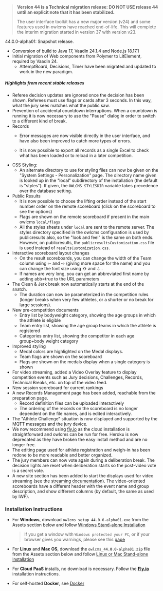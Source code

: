 > **Version 44 is a Technical migration release: DO NOT USE release 44 until an explicit note that it has been stabilized.**
>
> The user interface toolkit has a new major version (v24) and some features used in owlcms have reached end-of-life. This will complete the interim migration started in version 37 with version v23.

44.0.0-alpha01: Snapshot release.

- Conversion of build to Java 17, Vaadin 24.1.4 and Node.js 18.17.1
- Initial migration of Web components from Polymer to LitElement, required by Vaadin 24.
  - AttemptBoard, Decisions, Timer have been migrated and updated to work in the new paradigm.

#####  Highlights from recent stable releases

- Referee decision updates are ignored once the decision has been shown.  Referees must use flags or cards after 3 seconds. In this way, what the jury sees matches what the public saw.
- Prevention of accidental countdown interruptions.  When a countdown is running it is now necessary to use the "Pause" dialog in order to switch to a different kind of break.
- Records
  - Error messages are now visible directly in the user interface, and have also been improved to catch more types of errors.

  - It is now possible to export all records as a single Excel to check what has been loaded or to reload in a later competition.
- CSS Styling:  
  - An alternate directory to use for styling files can now be given on the "System Settings - Personalization" page.  The directory name given is looked up in the "local" subdirectory of the installation (the default is "styles").  If given, the `OWLCMS_STYLESDIR` variable takes precedence over the database setting.
- Public Results 
  - It is now possible to choose the lifting order instead of the start number order on the remote scoreboard (click on the scoreboard to see the options)
  - Flags are shown on the remote scoreboard if present in the main owlcms `local/flags`
  - All the styles sheets under `local` are sent to the remote server.  The styles directory specified in the owlcms configuration is used by publicresults also, so the "look and feel" is the same on both ends. However, on publicresults, the `publicresultsCustomization.css` file is used instead of `resultsCustomization.css`. 
- Interactive scoreboard layout changes
  - On the result scoreboards, you can change the width of the Team column using ⇦ and ⇨ (giving more space for the name) and you can change the font size using ⇧ and ⇩ .
  - If names are very long, you can get an abbreviated first name by adding abb=true to the URL parameters
- The Clean & Jerk break now automatically starts at the end of the snatch.  
  - The duration can now be parameterized in the competition rules (longer breaks when very few athletes, or a shorter or no break for large sessions).
- New pre-competition documents
  - Entry list by bodyweight category, showing the age groups in which the athlete is eligible
  - Team entry list, showing the age group teams in which the athlete is registered
  - Categories entry list, showing the competitor in each age group+body weight category
- Improved styling
  - Medal colors are highlighted on the Medal displays.
  - Team flags are shown on the scoreboard
  - Flags are shown on the medals display when a single category is shown
- For video streaming, added a Video Overlay feature to display competition events such as Jury decisions, Challenges, Records, Technical Breaks, etc. on top of the video feed.
- New session scoreboard for current rankings
- A new Records Management page has been added, reachable from the preparation page.
  - Record definition files can be uploaded interactively 
  - The ordering of the records on the scoreboard is no longer dependent on the file names, and is edited interactively.
- The "Athlete Challenge" situation is now displayed and supported by the MQTT messages and the jury device.
- We now recommend using [fly.io](https://owlcms.github.io/owlcms4-prerelease/#/Fly) as the cloud installation is straightforward and owlcms can be run for free. Heroku is now deprecated as they have broken the easy install method and are no longer free.
- The editing page used for athlete registration and weigh-in has been redone to be more readable and better organized.
- The jury members can now vote again during a deliberation break. The decision lights are reset when deliberation starts so the post-video vote is a secret vote. 
- A new site section has been added to start the displays used for video streaming (see the [streaming documentation](https://owlcms.github.io/owlcms4-prerelease/#/OBS?id=_2-setup-owlcms-with-some-data)). The video-oriented scoreboards have a different header with the event name and group description, and show different columns (by default, the same as used by IWF).


### **Installation Instructions**

  - For **Windows**, download `owlcms_setup_44.0.0-alpha01.exe` from the Assets section below and follow [Windows Stand-alone Installation](https://owlcms.github.io/owlcms4-prerelease/#/LocalWindowsSetup)

    > If you get a window with `Windows protected your PC`, or if your browser gives you warnings, please see this [page](https://owlcms.github.io/owlcms4-prerelease/#/DefenderOff)

  - For **Linux** and **Mac OS**, download the `owlcms_44.0.0-alpha01.zip` file from the Assets section below and follow [Linux or Mac Stand-alone Installation](https://owlcms.github.io/owlcms4-prerelease/#/LocalLinuxMacSetup)

  - For **Cloud PaaS** installs, no download is necessary. Follow the **[Fly.io](https://owlcms.github.io/owlcms4-prerelease/#Fly)** installation instructions.

  - For self-hosted **Docker**, see [Docker](https://owlcms.github.io/owlcms4-prerelease/#/LocalWindowsSetup)
